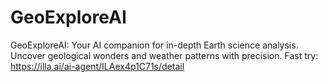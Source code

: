 # GeoExploreAI
GeoExploreAI: Your AI companion for in-depth Earth science analysis. Uncover geological wonders and weather patterns with precision.
Fast try: https://illa.ai/ai-agent/ILAex4p1C71s/detail
